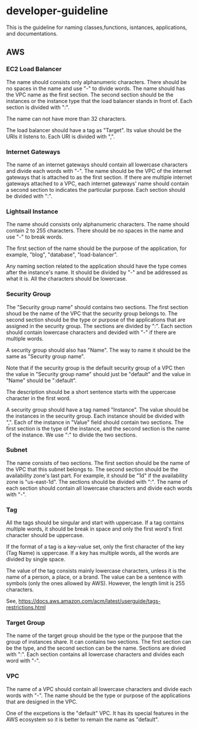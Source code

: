 # developer-guideline
This is the guideline for naming classes,functions, isntances, applications, and documentations.

## AWS

### EC2 Load Balancer
The name should consists only alphanumeric characters. There should be no spaces in the name and use "-" to divide words. The name should has the VPC name as the first section. The second section should be the instances or the instance type that the load balancer stands in front of. Each section is divided with ":".

The name can not have more than 32 characters.

The load balancer should have a tag as "Target". Its value should be the URIs it listens to. Each URI is divided with ",".

### Internet Gateways
The name of an internet gateways should contain all lowercase characters and divide each words with "-". The name should be the VPC of the internet gateways that is attached to as the first section. If there are multiple internet gateways attached to a VPC, each internet gateways' name should contain a second section to indicates the particular purpose. Each section should be divided with ":".

### Lightsail Instance
The name should consists only alphanumeric characters. The name should contain 2 to 255 characters. There should be no spaces in the name and use "-" to break words.

The first section of the name should be the purpose of the application, for example, "blog", "database", "load-balancer".

Any naming section related to the application should have the type comes after the instance's name. It should be divided by "-" and be addressed as what it is. All the characters should be lowercase.

### Security Group
The "Security group name" should contains two sections. The first section shoud be the name of the VPC that the security group belongs to. The second section should be the type or purpose of the applications that are assigned in the security group. The sections are divided by ":". Each section should contain lowercase characters and devided with "-" if there are multiple words.

A security group should also has "Name". The way to name it should be the same as "Security group name".

Note that if the security group is the default security group of a VPC then the value in "Security group name" should just be "default" and the value in "Name" should be "<VPC name>:default".

The description should be a short sentence starts with the uppercase character in the first word.

A security group should have a tag named "Instance". The value should be the instances in the security group. Each instance should be divided with ",". Each of the instance in "Value" field should contain two sections. The first section is the type of the instance, and the second section is the name of the instance. We use ":" to divide the two sections.

### Subnet
The name consists of two sections. The first section should be the name of the VPC that this subnet belongs to. The second section should be the availability zone's last part. For example, it should be "1d" if the availability zone is "us-east-1d". The sections should be divided with ":". The name of each section should contain all lowercase characters and divide each words with "-".

### Tag
All the tags should be singular and start with uppercase. If a tag contains multiple words, it should be break in space and only the first word's first character should be uppercase.

If the format of a tag is a key-value set, only the first character of the key (Tag Name) is uppercase. If a key has multiple words, all the words are divided by single space.

The value of the tag consists mainly lowercase characters, unless it is the name of a person, a place, or a brand. The value can be a sentence with symbols (only the ones allowed by AWS). However, the length limit is 255 characters.

See, https://docs.aws.amazon.com/acm/latest/userguide/tags-restrictions.html

### Target Group
The name of the target group should be the type or the purpose that the group of instances share. It can contains two sections. The first section can be the type, and the second section can be the name. Sections are divied with ":". Each section contains all lowercase characters and divides each word with "-".

### VPC
The name of a VPC should contain all lowercase characters and divide each words with "-". The name should be the type or purpose of the applications that are designed in the VPC.

One of the excpetions is the "default" VPC. It has its special features in the AWS ecosystem so it is better to remain the name as "default".
